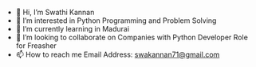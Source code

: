 - 👋 Hi, I’m Swathi Kannan
- 👀 I’m interested in Python Programming and Problem Solving 
- 🌱 I’m currently learning in Madurai
- 💞️ I’m looking to collaborate on Companies with Python Developer Role for Freasher
- 📫 How to reach me Email Address: swakannan71@gmail.com

